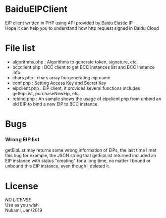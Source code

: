 # BaiduEIPClient
EIP client written in PHP using API provided by Baidu Elastic IP  
Hope it can help you to understand how http request signed in Baidu Cloud

# File list
+ algorithms.php : Algorithms to generate token, signature, etc.
+ bccclient.php : BCC client to get BCC instances list and BCC instance info
+ chars.php : chars array for generating eip name
+ conf.php : Setting Access Key and Secret Key
+ eipclient.php : EIP client, it provides several functions includes getEipList, purchaseNewEip, etc.
+ rebind.php : An sample shows the usage of eipclient.php from unbind an old EIP to bind a new EIP to BCC instance

# Bugs
### Wrong EIP list
getEipList may returns some wrong information of EIPs, the last time I met this bug for example, the JSON string that getEipList returned included an EIP instance with status "creating" for a long time, no matter I bound or unbound this EIP instance, even though I deleted it.

# License
*NO LICENSE*  
Use as you wish  
Nukami, Jan/2019